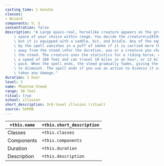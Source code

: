 ```yaml
---
casting_time: 1 minute
classes:
- Wizard
components: V, S
concentration: false
description: "A Large quasi-real, horselike creature appears on the ground in an unoccupied\
    \ space of your choice within range. You decide the creature\u2019s appearance,\
    \ but it is equipped with a saddle, bit, and bridle. Any of the equipment created\
    \ by the spell vanishes in a puff of smoke if it is carried more than 10 feet\
    \ away from the steed.\nFor the duration, you or a creature you choose can ride\
    \ the steed. The creature uses the statistics for a riding horse, except it has\
    \ a speed of 100 feet and can travel 10 miles in an hour, or 13 miles at a fast\
    \ pace. When the spell ends, the steed gradually fades, giving the rider 1 minute\
    \ to dismount. The spell ends if you use an action to dismiss it or if the steed\
    \ takes any damage."
duration: 1 hour
level: 3
name: Phantom Steed
range: 30 feet
ritual: true
school: illusion
short_description: 3rd-level illusion (ritual)
source: 5ePHB
---
```


| `=this.name` | `=this.short_description` |
| ------------ | ------------------------- |
| Classes      | `=this.classes`           |
| Components   | `=this.components`        |
| Duration     | `=this.duration`          |
| Description  | `=this.description`       |